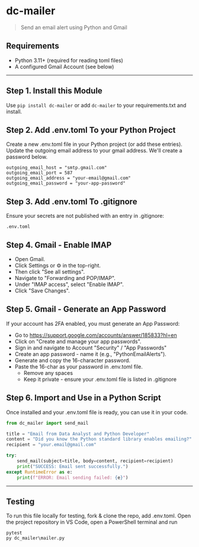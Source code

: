 # dc-mailer

> Send an email alert using Python and Gmail

## Requirements

- Python 3.11+ (required for reading toml files)
- A configured Gmail Account (see below)
---

## Step 1. Install this Module

Use `pip install dc-mailer`
or add `dc-mailer` to your requirements.txt and install. 

## Step 2. Add .env.toml To your Python Project

Create a new .env.toml file in your Python project (or add these entries).
Update the outgoing email address to your gmail address.
We'll create a password below.  

```
outgoing_email_host = "smtp.gmail.com"
outgoing_email_port = 587
outgoing_email_address = "your-email@gmail.com"
outgoing_email_password = "your-app-password"
```

## Step 3. Add .env.toml To .gitignore

Ensure your secrets are not published with an entry in .gitignore:

```
.env.toml
```

## Step 4. Gmail - Enable IMAP

 - Open Gmail.
 - Click Settings or ⚙️ in the top-right.
 - Then click "See all settings".
 - Navigate to "Forwarding and POP/IMAP".
 - Under "IMAP access", select "Enable IMAP".
-  Click "Save Changes".

## Step 5. Gmail - Generate an App Password

If your account has 2FA enabled, you must generate an App Password:
- Go to <https://support.google.com/accounts/answer/185833?hl=en> 
- Click on "Create and manage your app passwords".
- Sign in and navigate to Account "Security" / "App Passwords"
- Create an app password - name it (e.g., "PythonEmailAlerts"). 
- Generate and copy the 16-character password.
- Paste the 16-char as your password in .env.toml file. 
  - Remove any spaces
  - Keep it private - ensure your .env.toml file is listed in .gitignore

## Step 6. Import and Use in a Python Script

Once installed and your .env.toml file is ready, you can use it in your code. 

```python
from dc_mailer import send_mail

title = "Email from Data Analyst and Python Developer"
content = "Did you know the Python standard library enables emailing?"
recipient = "your.email@gmail.com"

try:
    send_mail(subject=title, body=content, recipient=recipient)
    print("SUCCESS: Email sent successfully.")
except RuntimeError as e:
    print(f"ERROR: Email sending failed: {e}")
```
---

## Testing

To run this file locally for testing, fork & clone the repo, add .env.toml. 
Open the project repository in VS Code, open a PowerShell terminal and run 

```
pytest
py dc_mailer\mailer.py
```
